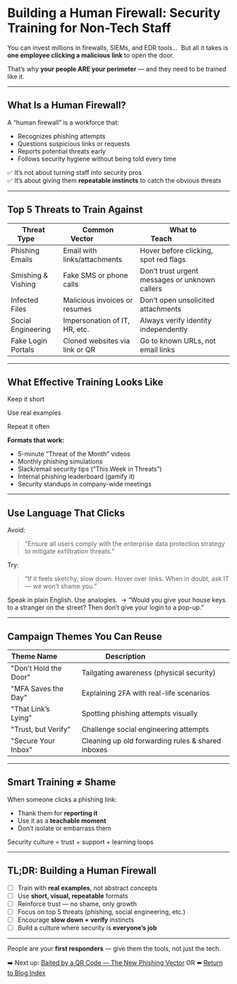 # Building a Human Firewall: Security Training for Non-Tech Staff

You can invest millions in firewalls, SIEMs, and EDR tools… 
But all it takes is **one employee clicking a malicious link** to open the door.

That’s why **your people ARE your perimeter** — and they need to be trained like it.

---

## What Is a Human Firewall?

A “human firewall” is a workforce that:
- Recognizes phishing attempts
- Questions suspicious links or requests
- Reports potential threats early
- Follows security hygiene without being told every time

✅ It’s not about turning staff into security pros  
✅ It’s about giving them **repeatable instincts** to catch the obvious threats  

---

## Top 5 Threats to Train Against

| Threat Type         | Common Vector                  | What to Teach                        |
|---------------------|--------------------------------|--------------------------------------|
| Phishing Emails  | Email with links/attachments  | Hover before clicking, spot red flags |
| Smishing & Vishing | Fake SMS or phone calls        | Don’t trust urgent messages or unknown callers |
| Infected Files    | Malicious invoices or resumes | Don’t open unsolicited attachments   |
| Social Engineering | Impersonation of IT, HR, etc. | Always verify identity independently |
| Fake Login Portals | Cloned websites via link or QR | Go to known URLs, not email links    |

---

## What Effective Training Looks Like

Keep it short 

Use real examples 

Repeat it often

**Formats that work:**
- 5-minute “Threat of the Month” videos 
- Monthly phishing simulations 
- Slack/email security tips (“This Week in Threats”) 
- Internal phishing leaderboard (gamify it) 
- Security standups in company-wide meetings

---

## Use Language That Clicks

Avoid: 
> “Ensure all users comply with the enterprise data protection strategy to mitigate exfiltration threats.”

Try: 
> “If it feels sketchy, slow down. Hover over links. When in doubt, ask IT — we won’t shame you.”

Speak in plain English. Use analogies. 
→ “Would you give your house keys to a stranger on the street? Then don’t give your login to a pop-up.”

---

## Campaign Themes You Can Reuse

| Theme Name          | Description                               |
|---------------------|--------------------------------------------|
| "Don’t Hold the Door" | Tailgating awareness (physical security)  |
| "MFA Saves the Day"    | Explaining 2FA with real-life scenarios   |
| "That Link’s Lying"   | Spotting phishing attempts visually       |
| "Trust, but Verify"   | Challenge social engineering attempts     |
| "Secure Your Inbox"   | Cleaning up old forwarding rules & shared inboxes |

---

## Smart Training ≠ Shame

When someone clicks a phishing link:
- Thank them for **reporting it**
- Use it as a **teachable moment**
- Don’t isolate or embarrass them

Security culture = trust + support + learning loops

---

## TL;DR: Building a Human Firewall

- [ ] Train with **real examples**, not abstract concepts 
- [ ] Use **short, visual, repeatable** formats 
- [ ] Reinforce trust — no shame, only growth 
- [ ] Focus on top 5 threats (phishing, social engineering, etc.) 
- [ ] Encourage **slow down + verify** instincts 
- [ ] Build a culture where security is **everyone’s job**

---

People are your **first responders** — give them the tools, not just the tech.

➡️ Next up: [Baited by a QR Code — The New Phishing Vector](./qr_code_phishing.md) OR ⬅️ [Return to Blog Index](../index.md)
